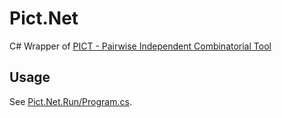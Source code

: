 # Pict.Net
C# Wrapper of [PICT - Pairwise Independent Combinatorial Tool](https://github.com/microsoft/pict)

## Usage
See [Pict.Net.Run/Program.cs](/Pict.Net.Run/Program.cs).


